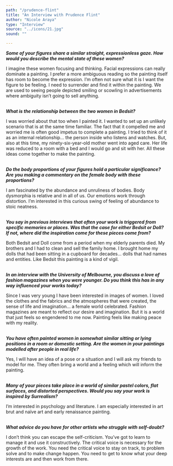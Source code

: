```yaml
---
path: "/prudence-flint"
title: "An Interview with Prudence Flint"
author: "Nicole Araya"
type: "Interview" 
source: "../icons/21.jpg"
sound: ""

---
```



__*Some of your figures share a similar straight, expressionless gaze. How would you describe the mental state of these women?*__

I imagine these women focusing and thinking. Facial expressions can really dominate a painting. I prefer a more ambiguous reading so the painting itself has room to become the expression. I’m often not sure what it is I want the figure to be feeling. I need to surrender and find it within the painting. We are used to seeing people depicted smiling or scowling in advertisements where ambiguity isn’t going to sell anything.<br /><br />

__*What is the relationship between the two women in Bedsit?*__

I was worried about that too when I painted it. I wanted to set up an unlikely scenario that is at the same time familiar. The fact that it compelled me and worried me is often good impetus to complete a painting. I tried to think of it as an internal relationship… the person inside who listens and watches. But, also at this time, my ninety-six-year-old mother went into aged care. Her life was reduced to a room with a bed and I would go and sit with her.  All these ideas come together to make the painting.<br /><br />

__*Do the body proportions of your figures hold a particular significance? Are you making a commentary on the female body with these proportions?*__

I am fascinated by the abundance and unruliness of bodies. Body dysmorphia is relative and in all of us. Our emotions work through distortion. I’m interested in this curious swing of feeling of abundance to stoic neatness.<br /><br />

__*You say in previous interviews that often your work is triggered from specific memories or places. Was that the case for either Bedsit or Doll? If not, where did the inspiration come for these pieces come from?*__

Both Bedsit and Doll come from a period when my elderly parents died. My brothers and I had to clean and sell the family home. I brought home my dolls that had been sitting in a cupboard for decades… dolls that had names and entities. Like Bedsit this painting is a kind of vigil.  <br /><br />

__*In an interview with the University of Melbourne, you discuss a love of fashion magazines when you were younger. Do you think this has in any way influenced your works today?*__

Since I was very young I have been interested in images of women. I loved the clothes and the fabrics and the atmospheres that were created, the sense of life and imagination… a female world celebrated. Fashion magazines are meant to reflect our desire and imagination. But it is a world that just feels so engendered to me now. Painting feels like making peace with my reality.<br /><br />

__*You have often painted women in somewhat similar sitting or lying positions in a room or domestic setting. Are the women in your paintings modelled after people in real life?*__

Yes, I will have an idea of a pose or a situation and I will ask my friends to model for me.  They often bring a world and a feeling which will inform the painting.<br /><br />

__*Many of your pieces take place in a world of similar pastel colors, flat surfaces, and distorted perspectives. Would you say your work is inspired by Surrealism?*__

I’m interested in psychology and literature. I am especially interested in art brut and naïve art and early renaissance painting.<br /><br />


__*What advice do you have for other artists who struggle with self-doubt?*__

I don’t think you can escape the self-criticism. You’ve got to learn to manage it and use it constructively. The critical voice is necessary for the growth of the work. You need the critical voice to stay on track, to problem solve and to make change happen. You need to get to know what your deep interests are and then work from there.   
